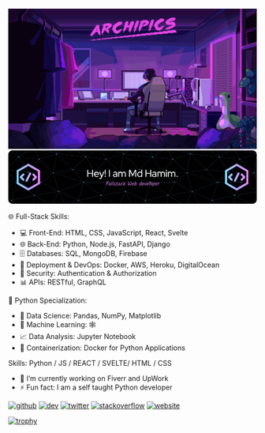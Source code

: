 ![Full-Stack Developer](./coding.gif)
![Header](./github-header-image.png)

🌐 Full-Stack Skills:
- 💻 Front-End: HTML, CSS, JavaScript, React, Svelte
- 🌐 Back-End: Python, Node.js, FastAPI, Django
- 🗄️ Databases: SQL, MongoDB, Firebase
- 🚀 Deployment & DevOps: Docker, AWS, Heroku, DigitalOcean
- 🔐 Security: Authentication & Authorization
- 📊 APIs: RESTful, GraphQL

🐍 Python Specialization:
- 🧪 Data Science: Pandas, NumPy, Matplotlib
- 🤖 Machine Learning: 🕸️
- 📈 Data Analysis: Jupyter Notebook
- 🐳 Containerization: Docker for Python Applications

Skills: Python / JS / REACT / SVELTE/ HTML / CSS

- 🔭 I’m currently working on Fiverr and UpWork 
- ⚡ Fun fact: I am a self taught Python developer 


[<img src='https://cdn.jsdelivr.net/npm/simple-icons@3.0.1/icons/github.svg' alt='github' height='40'>](https://github.com/seracoder)  [<img src='https://cdn.jsdelivr.net/npm/simple-icons@3.0.1/icons/dev-dot-to.svg' alt='dev' height='40'>](https://dev.to/seracoder)  [<img src='https://cdn.jsdelivr.net/npm/simple-icons@3.0.1/icons/twitter.svg' alt='twitter' height='40'>](https://twitter.com/seracoder)  [<img src='https://cdn.jsdelivr.net/npm/simple-icons@3.0.1/icons/stackoverflow.svg' alt='stackoverflow' height='40'>](https://stackoverflow.com/users/19412743)  [<img src='https://cdn.jsdelivr.net/npm/simple-icons@3.0.1/icons/icloud.svg' alt='website' height='40'>](seracoder.com)  

[![trophy](https://github-profile-trophy.vercel.app/?username=seracoder)](https://github.com/ryo-ma/github-profile-trophy)

